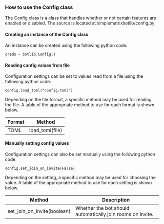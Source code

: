 ### How to use the Config class
The Config class is a class that handles whether or not certain features are enabled or disabled. The source is located at simplematrixbotlib/config.py

#### Creating an instance of the Config class
An instance can be created using the following python code.
```python
creds = botlib.Config()
```

#### Reading config values from file
Configuration settings can be set to values read from a file using the following python code.
```
config.load_toml("config.toml")
```
Depending on the file format, a specific method may be used for reading the file. A table of the appropriate method to use for each format is shown below.

| Format | Method          |
|--------|-----------------|
| TOML   | load_toml(file) |

#### Manually setting config values
Configuration settings can also be set manually using the following python code.
```
config.set_join_on_invite(False)
```
Depending on the setting, a specific method may be used for choosing the value. A table of the appropriate method to use for each setting is shown below.

| Method                      | Description                                  |
|-----------------------------|----------------------------------------------|
| set_join_on_invite(boolean) | Whether the bot should automatically join rooms on invite. |
